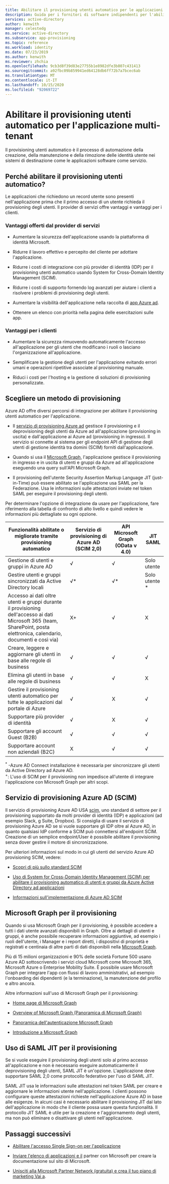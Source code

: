 ```yaml
---
title: Abilitare il provisioning utenti automatico per le applicazioni multi-tenant-Azure AD
description: Guida per i fornitori di software indipendenti per l'abilitazione del provisioning automatizzato
services: active-directory
author: kenwith
manager: celestedg
ms.service: active-directory
ms.subservice: app-provisioning
ms.topic: reference
ms.workload: identity
ms.date: 07/23/2019
ms.author: kenwith
ms.reviewer: zhchia
ms.openlocfilehash: 9cb3d8f39d83e27755b1e8982dfe3b807c431413
ms.sourcegitcommit: a92fbc09b859941ed64128db6ff72b7a7bcec6ab
ms.translationtype: MT
ms.contentlocale: it-IT
ms.lasthandoff: 10/15/2020
ms.locfileid: "92069722"
---
```

# <a name="enable-automatic-user-provisioning-for-your-multi-tenant-application"></a>Abilitare il provisioning utenti automatico per l'applicazione multi-tenant

Il provisioning utenti automatico è il processo di automazione della creazione, della manutenzione e della rimozione delle identità utente nei sistemi di destinazione come le applicazioni software come servizio.

## <a name="why-enable-automatic-user-provisioning"></a>Perché abilitare il provisioning utenti automatico?

Le applicazioni che richiedono un record utente sono presenti nell'applicazione prima che il primo accesso di un utente richieda il provisioning degli utenti. Il provider di servizi offre vantaggi e vantaggi per i clienti.

### <a name="benefits-to-you-as-the-service-provider"></a>Vantaggi offerti dal provider di servizi

* Aumentare la sicurezza dell'applicazione usando la piattaforma di identità Microsoft.

* Ridurre il lavoro effettivo e percepito del cliente per adottare l'applicazione.

* Ridurre i costi di integrazione con più provider di identità (IDP) per il provisioning utenti automatico usando System for Cross-Domain Identity Management (SCIM).

* Ridurre i costi di supporto fornendo log avanzati per aiutare i clienti a risolvere i problemi di provisioning degli utenti.

* Aumentare la visibilità dell'applicazione nella raccolta di [app Azure ad](https://azuremarketplace.microsoft.com/marketplace/apps).

* Ottenere un elenco con priorità nella pagina delle esercitazioni sulle app.

### <a name="benefits-to-your-customers"></a>Vantaggi per i clienti

* Aumentare la sicurezza rimuovendo automaticamente l'accesso all'applicazione per gli utenti che modificano i ruoli o lasciano l'organizzazione all'applicazione.

* Semplificare la gestione degli utenti per l'applicazione evitando errori umani e operazioni ripetitive associate al provisioning manuale.

* Riduci i costi per l'hosting e la gestione di soluzioni di provisioning personalizzate.

## <a name="choose-a-provisioning-method"></a>Scegliere un metodo di provisioning

Azure AD offre diversi percorsi di integrazione per abilitare il provisioning utenti automatico per l'applicazione.

* Il [servizio di provisioning Azure ad](../app-provisioning/user-provisioning.md) gestisce il provisioning e il deprovisioning degli utenti da Azure ad all'applicazione (provisioning in uscita) e dall'applicazione ai Azure ad (provisioning in ingresso). Il servizio si connette al sistema per gli endpoint API di gestione degli utenti di gestione identità tra domini (SCIM) forniti dall'applicazione.

* Quando si usa il [Microsoft Graph](/graph/), l'applicazione gestisce il provisioning in ingresso e in uscita di utenti e gruppi da Azure ad all'applicazione eseguendo una query sull'API Microsoft Graph.

* Il provisioning dell'utente Security Assertion Markup Language JIT (just-in-Time) può essere abilitato se l'applicazione usa SAML per la Federazione. Usa le informazioni sulle attestazioni inviate nel token SAML per eseguire il provisioning degli utenti.

Per determinare l'opzione di integrazione da usare per l'applicazione, fare riferimento alla tabella di confronto di alto livello e quindi vedere le informazioni più dettagliate su ogni opzione.

| Funzionalità abilitate o migliorate tramite provisioning automatico| Servizio di provisioning di Azure AD (SCIM 2,0)| API Microsoft Graph (OData v 4.0)| JIT SAML |
|---|---|---|---|
| Gestione di utenti e gruppi in Azure AD| √| √| Solo utente |
| Gestire utenti e gruppi sincronizzati da Active Directory locali| √*| √*| Solo utente * |
| Accesso ai dati oltre utenti e gruppi durante il provisioning dell'accesso ai dati Microsoft 365 (team, SharePoint, posta elettronica, calendario, documenti e così via)| X+| √| X |
| Creare, leggere e aggiornare gli utenti in base alle regole di business| √| √| √ |
| Elimina gli utenti in base alle regole di business| √| √| X |
| Gestire il provisioning utenti automatico per tutte le applicazioni dal portale di Azure| √| X| √ |
| Supportare più provider di identità| √| X| √ |
| Supportare gli account Guest (B2B)| √| √| √ |
| Supportare account non aziendali (B2C)| X| √| √ |

<sup>*</sup> -Azure AD Connect installazione è necessaria per sincronizzare gli utenti da Active Directory ad Azure AD.  
<sup>+</sup >: L'uso di SCIM per il provisioning non impedisce all'utente di integrare l'applicazione con Microsoft Graph per altri scopi.

## <a name="azure-ad-provisioning-service-scim"></a>Servizio di provisioning Azure AD (SCIM)

Il servizio di provisioning Azure AD USA [scim](https://aka.ms/SCIMOverview), uno standard di settore per il provisioning supportato da molti provider di identità (IDP) e applicazioni (ad esempio Slack, g Suite, Dropbox). Si consiglia di usare il servizio di provisioning Azure AD se si vuole supportare gli IDP oltre al Azure AD, in quanto qualsiasi IdP conforme a SCIM può connettersi all'endpoint SCIM. Creazione di un semplice endpoint/User è possibile abilitare il provisioning senza dover gestire il motore di sincronizzazione. 

Per ulteriori informazioni sul modo in cui gli utenti del servizio Azure AD provisioning SCIM, vedere: 

* [Scopri di più sullo standard SCIM](https://aka.ms/SCIMOverview)

* [Uso di System for Cross-Domain Identity Management (SCIM) per abilitare il provisioning automatico di utenti e gruppi da Azure Active Directory ad applicazioni](../app-provisioning/use-scim-to-provision-users-and-groups.md)

* [Informazioni sull'implementazione di Azure AD SCIM](../app-provisioning/use-scim-to-provision-users-and-groups.md)

## <a name="microsoft-graph-for-provisioning"></a>Microsoft Graph per il provisioning

Quando si usa Microsoft Graph per il provisioning, è possibile accedere a tutti i dati utente avanzati disponibili in Graph. Oltre ai dettagli di utenti e gruppi, è anche possibile recuperare informazioni aggiuntive, ad esempio i ruoli dell'utente, i Manager e i report diretti, i dispositivi di proprietà e registrati e centinaia di altre parti di dati disponibili nella [Microsoft Graph](/graph/api/overview?view=graph-rest-1.0). 

Più di 15 milioni organizzazioni e 90% delle società Fortune 500 usano Azure AD sottoscrivendo i servizi cloud Microsoft come Microsoft 365, Microsoft Azure o Enterprise Mobility Suite. È possibile usare Microsoft Graph per integrare l'app con flussi di lavoro amministrativi, ad esempio l'onboarding dei dipendenti (e la terminazione), la manutenzione del profilo e altro ancora. 

Altre informazioni sull'uso di Microsoft Graph per il provisioning:

* [Home page di Microsoft Graph](https://developer.microsoft.com/graph)

* [Overview of Microsoft Graph (Panoramica di Microsoft Graph)](/graph/overview)

* [Panoramica dell'autenticazione Microsoft Graph](/graph/auth/)

* [Introduzione a Microsoft Graph](https://developer.microsoft.com/graph/get-started)

## <a name="using-saml-jit-for-provisioning"></a>Uso di SAML JIT per il provisioning

Se si vuole eseguire il provisioning degli utenti solo al primo accesso all'applicazione e non è necessario eseguire automaticamente il deprovisioning degli utenti, SAML JIT è un'opzione. L'applicazione deve supportare SAML 2,0 come protocollo federativo per l'uso di SAML JIT.

SAML JIT usa le informazioni sulle attestazioni nel token SAML per creare e aggiornare le informazioni utente nell'applicazione. I clienti possono configurare queste attestazioni richieste nell'applicazione Azure AD in base alle esigenze. In alcuni casi è necessario abilitare il provisioning JIT dal lato dell'applicazione in modo che il cliente possa usare questa funzionalità. Il protocollo JIT SAML è utile per la creazione e l'aggiornamento degli utenti, ma non può eliminare o disattivare gli utenti nell'applicazione.

## <a name="next-steps"></a>Passaggi successivi

* [Abilitare l'accesso Single Sign-on per l'applicazione](../develop/v2-howto-app-gallery-listing.md)

* [Inviare l'elenco di applicazioni e il](https://microsoft.sharepoint.com/teams/apponboarding/Apps/SitePages/Default.aspx) partner con Microsoft per creare la documentazione sul sito di Microsoft.

* [Unisciti alla Microsoft Partner Network (gratuita) e crea il tuo piano di marketing Vai a](https://partner.microsoft.com/explore/commercial).
